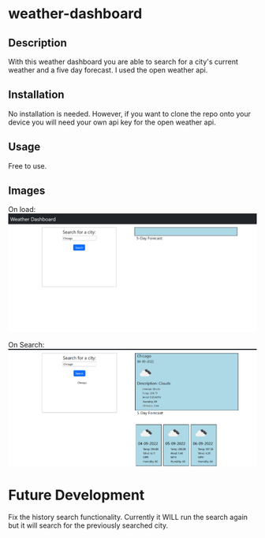 # weather-dashboard

## Description
With this weather dashboard you are able to search for a city's current weather and a five day forecast. I used the open weather api.
## Installation
No installation is needed. However, if you want to clone the repo onto your device you will need your own api key for the open weather api.
## Usage
Free to use.
## Images

On load:
![Image of Website](./weather-dashboard-load.png)

On Search: 
![Image of Website](./weather-dashboard-search.png)

# Future Development

Fix the history search functionality. Currently it WILL run the search again but it will search for the previously searched city.